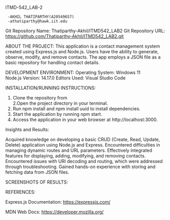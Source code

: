   ITMD-542_LAB-2


     -AKHIL THATIPARTHY(A20549657)
     -athatiparthy@hawk.iit.edu


Git Repository Name: Thatiparthy-Akhil/ITMD542_LAB2
Git Repository URL:  https://github.com/Thatiparthy-Akhil/ITMD542_LAB2.git
                                                                        
 ABOUT THE PROJECT:
This application is a contact management system created using Express.js and Node.js. Users have the ability to generate, observe, modify, and remove contacts. The app employs a JSON file as a basic repository for handling contact details.

DEVELOPMENT ENVIRONMENT:
Operating System: Windows 11                                                                      
Node.js Version: 14.17.0
Editors Used: Visual Studio Code 
                                                                     
INSTALLATION/RUNNING INSTRUCTIONS:                                                                     
  1. Clone the repository from                                                                     
  2.Open the project directory in your terminal.
  3. Run npm install and npm install uuid to install dependencies.                                                                  
  4. Start the application by running npm start.
  5. Access the application in your web browser at  http://localhost:3000.     
                                                              
  Insights and Results:                                                             

 Acquired knowledge on developing a basic CRUD (Create, Read, Update, Delete) application using Node.js and Express.
Encountered difficulties in managing dynamic routes and URL parameters.
Effectively integrated features for displaying, adding, modifying, and removing contacts.
Encountered issues with URI decoding and routing, which were addressed through troubleshooting.
Gained hands-on experience with storing and fetching data from JSON files.
                                                     
  SCREENSHOTS OF RESULTS: 

                                                                     

 REFERENCES:


Express.js Documentation: https://expressjs.com/  
                                                                         
MDN Web Docs: https://developer.mozilla.org/                                                              
                                                               